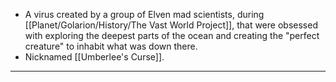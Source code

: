 - A virus created by a group of Elven mad scientists, during [[Planet/Golarion/History/The Vast World Project]], that were obsessed with exploring the deepest parts of the ocean and creating the "perfect creature" to inhabit what was down there.
- Nicknamed [[Umberlee's Curse]].

---